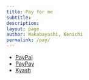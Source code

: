 ```yaml
---
title: Pay for me
subtitle: 
description: 
layout: page
author: Wakabayashi, Kenichi
permalink: /pay/
---
```

- [PayPal](/pay/paypay/)
- [PayPay](/pay/paypal/)
- [Kyash](/pay/kyash/)
